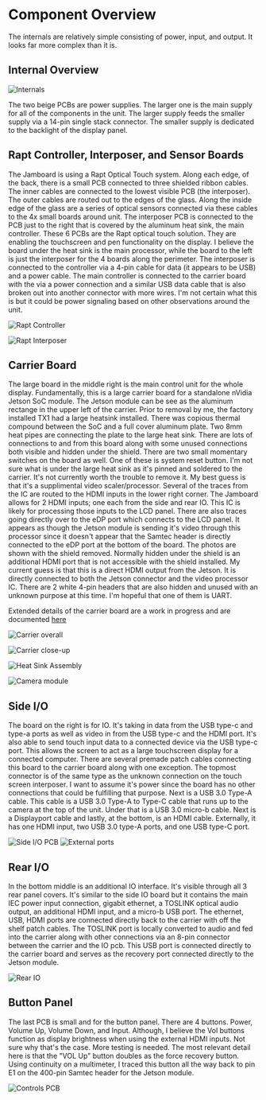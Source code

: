 # Component Overview

The internals are relatively simple consisting of power, input, and output. It looks far more complex than it is.

## Internal Overview

![Internals](assets/internals.jpeg)

The two beige PCBs are power supplies. The larger one is the main supply for all of the components in the unit. The larger supply feeds the smaller supply via a 14-pin single stack connector. The smaller supply is dedicated to the backlight of the display panel.

## Rapt Controller, Interposer, and Sensor Boards

The Jamboard is using a Rapt Optical Touch system. Along each edge, of the back, there is a small PCB connected to three shielded ribbon cables. The inner cables are connected to the lowest visible PCB (the interposer). The outer cables are routed out to the edges of the glass. Along the inside edge of the glass are a series of optical sensors connected via these cables to the 4x small boards around unit. The interposer PCB is connected to the PCB just to the right that is covered by the aluminum heat sink, the main controller. These 6 PCBs are the Rapt optical touch solution. They are enabling the touchscreen and pen functionality on the display. I believe the board under the heat sink is the main processor, while the board to the left is just the interposer for the 4 boards along the perimeter. The interposer is connected to the controller via a 4-pin cable for data (it appears to be USB) and a power cable. The main controller is connected to the carrier board with the via a power connection and a similar USB data cable that is also broken out into another connector with more wires. I'm not certain what this is but it could be power signaling based on other observations around the unit.

![Rapt Controller](assets/raspt-controller.jpeg)

![Rapt Interposer](assets/raspt-interposer.jpeg)

## Carrier Board

The large board in the middle right is the main control unit for the whole display. Fundamentally, this is a large carrier board for a standalone nVidia Jetson SoC module. The Jetson module can be see as the aluminum rectange in the upper left of the carrier. Prior to removal by me, the factory installed TX1 had a large heatsink installed. There was copious thermal compound between the SoC and a full cover aluminum plate. Two 8mm heat pipes are connecting the plate to the large heat sink. There are lots of connections to and from this board along with some unused connections both visible and hidden under the shield. There are two small momentary switches on the board as well. One of these is system reset button. I'm not sure what is under the large heat sink as it's pinned and soldered to the carrier. It's not currently worth the trouble to remove it. My best guess is that it's a supplimental video scaler/processor. Several of the traces from the IC are routed to the HDMI inputs in the lower right corner. The Jamboard allows for 2 HDMI inputs; one each from the side and rear IO. This IC is likely for processing those inputs to the LCD panel. There are also traces going directly over to the eDP port which connects to the LCD panel. It appears as though the Jetson module is sending it's video through this processor since it doesn't appear that the Samtec header is directly connected to the eDP port at the bottom of the board. The photos are shown with the shield removed. Normally hidden under the shield is an additional HDMI port that is not accessible with the shield installed. My current guess is that this is a direct HDMI output from the Jetson. It is directly connected to both the Jetson connector and the video processor IC. There are 2 white 4-pin headers that are also hidden and unused with an unknown purpose at this time. I'm hopeful that one of them is UART.

Extended details of the carrier board are a work in progress and are documented [here](carrier.md)

![Carrier overall](assets/carrier-board.jpeg)

![Carrier close-up](assets/carrier-close-up.jpeg)

![Heat Sink Assembly](assets/thermal-solutions.jpg)

![Camera module](assets/camera-module.jpeg)

## Side I/O

The board on the right is for IO. It's taking in data from the USB type-c and type-a ports as well as video in from the USB type-c and the HDMI port. It's also able to send touch input data to a connected device via the USB type-c port. This allows the screen to act as a large touchscreen display for a connected computer. There are several premade patch cables connecting this board to the carrier board along with one exception. The topmost connector is of the same type as the unknown connection on the touch screen interposer. I want to assume it's power since the board has no other connections that could be fulfilling that purpose. Next is a USB 3.0 Type-A cable. This cable is a USB 3.0 Type-A to Type-C cable that runs up to the camera at the top of the unit. Under that is a USB 3.0 micro-b cable. Next is a Displayport cable and lastly, at the bottom, is an HDMI cable. Externally, it has one HDMI input, two USB 3.0 type-A ports, and one USB type-C port.

![Side I/O PCB](assets/external-connections.jpeg)
![External ports](assets/external-io.jpeg)

## Rear I/O

In the bottom middle is an additional IO interface. It's visible through all 3 rear panel covers. It's similar to the side IO board but it contains the main IEC power input connection, gigabit ethernet, a TOSLINK optical audio output, an additional HDMI input, and a micro-b USB port. The ethernet, USB, HDMI ports are connected directly back to the carrier with off the shelf patch cables. The TOSLINK port is locally converted to audio and fed into the carrier along with other connections via an 8-pin connector between the carrier and the IO pcb. This USB port is connected directly to the carrier board and serves as the recovery port connected directly to the Jetson module.

![Rear IO](assets/rear-io.jpeg)

## Button Panel

The last PCB is small and for the button panel. There are 4 buttons. Power, Volume Up, Volume Down, and Input. Although, I believe the Vol buttons function as display brightness when using the external HDMI inputs. Not sure why that's the case. More testing is needed. The most relevant detail here is that the "VOL Up" button doubles as the force recovery button. Using continuity on a multimeter, I traced this button all the way back to pin E1 on the 400-pin Samtec header for the Jetson module.

![Controls PCB](assets/controls-pcb.jpeg)
